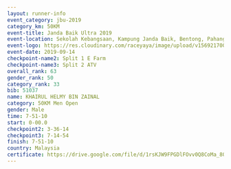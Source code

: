 ```yaml
---
layout: runner-info 
event_category: jbu-2019 
category_km: 50KM 
event-title: Janda Baik Ultra 2019
event-location: Sekolah Kebangsaan, Kampung Janda Baik, Bentong, Pahang, Malaysia 
event-logo: https://res.cloudinary.com/raceyaya/image/upload/v1569217009/logo/janda-baik_vch1pc.jpg 
event-date: 2019-09-14 
checkpoint-name2: Split 1 E Farm 
checkpoint-name3: Split 2 ATV 
overall_rank: 63
gender_rank: 50
category_rank: 33
bib: 51037
name: KHAIRUL HELMY BIN ZAINAL
category: 50KM Men Open
gender: Male
time: 7-51-10
start: 0-00.0
checkpoint2: 3-36-14
checkpoint3: 7-14-54
finish: 7-51-10
country: Malaysia
certificate: https://drive.google.com/file/d/1rsKJW9FPGDlFOvv0Q8CoMa_80-0Rb20Z/view?usp=sharing
---
```

